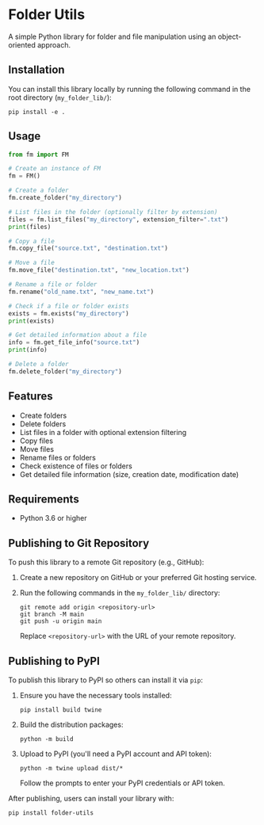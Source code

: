 # Folder Utils

A simple Python library for folder and file manipulation using an object-oriented approach.

## Installation

You can install this library locally by running the following command in the root directory (`my_folder_lib/`):

```
pip install -e .
```

## Usage

```python
from fm import FM

# Create an instance of FM
fm = FM()

# Create a folder
fm.create_folder("my_directory")

# List files in the folder (optionally filter by extension)
files = fm.list_files("my_directory", extension_filter=".txt")
print(files)

# Copy a file
fm.copy_file("source.txt", "destination.txt")

# Move a file
fm.move_file("destination.txt", "new_location.txt")

# Rename a file or folder
fm.rename("old_name.txt", "new_name.txt")

# Check if a file or folder exists
exists = fm.exists("my_directory")
print(exists)

# Get detailed information about a file
info = fm.get_file_info("source.txt")
print(info)

# Delete a folder
fm.delete_folder("my_directory")
```

## Features

- Create folders
- Delete folders
- List files in a folder with optional extension filtering
- Copy files
- Move files
- Rename files or folders
- Check existence of files or folders
- Get detailed file information (size, creation date, modification date)

## Requirements

- Python 3.6 or higher

## Publishing to Git Repository

To push this library to a remote Git repository (e.g., GitHub):

1. Create a new repository on GitHub or your preferred Git hosting service.
2. Run the following commands in the `my_folder_lib/` directory:

   ```
   git remote add origin <repository-url>
   git branch -M main
   git push -u origin main
   ```

   Replace `<repository-url>` with the URL of your remote repository.

## Publishing to PyPI

To publish this library to PyPI so others can install it via `pip`:

1. Ensure you have the necessary tools installed:

   ```
   pip install build twine
   ```

2. Build the distribution packages:

   ```
   python -m build
   ```

3. Upload to PyPI (you'll need a PyPI account and API token):

   ```
   python -m twine upload dist/*
   ```

   Follow the prompts to enter your PyPI credentials or API token.

After publishing, users can install your library with:

```
pip install folder-utils
